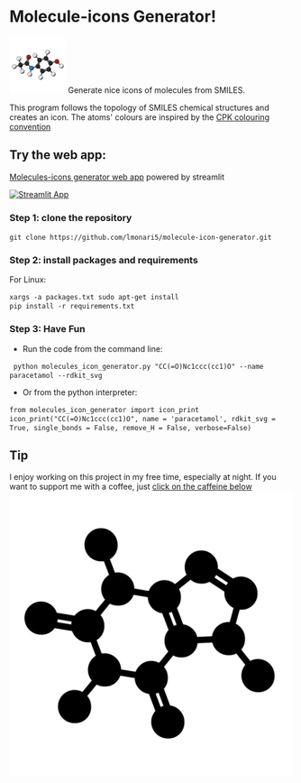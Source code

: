 # Molecule-icons Generator!
<img src="example/paracetamol.jpeg" width=100 height=100>
Generate nice icons of molecules from SMILES.

This program follows the topology of SMILES chemical structures and creates an icon.
The atoms' colours are inspired by the [CPK colouring convention](https://sciencenotes.org/molecule-atom-colors-cpk-colors/)

## Try the web app:

[Molecules-icons generator web app](https://molecule-icon-generator.streamlit.app/) powered by streamlit

[![Streamlit App](https://static.streamlit.io/badges/streamlit_badge_black_white.svg)](https://molecule-icon-generator.streamlit.app/)


### Step 1: clone the repository

```
git clone https://github.com/lmonari5/molecule-icon-generator.git
```

### Step 2: install packages and requirements

For Linux:

```
xargs -a packages.txt sudo apt-get install 
pip install -r requirements.txt
```

### Step 3: Have Fun

- Run the code from the command line:

 ```
  python molecules_icon_generator.py "CC(=O)Nc1ccc(cc1)O" --name paracetamol --rdkit_svg
 ```

- Or from the python interpreter:

 ```
 from molecules_icon_generator import icon_print 
 icon_print("CC(=O)Nc1ccc(cc1)O", name = 'paracetamol', rdkit_svg = True, single_bonds = False, remove_H = False, verbose=False)
 ```

## Tip

I enjoy working on this project in my free time, especially at night. If you want to support me with a coffee, just [click on the caffeine below](paypal.me/lucamonari99)
[![Donate](example/caffeine.jpeg)](paypal.me/lucamonari99)
